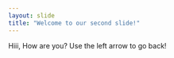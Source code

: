 ```yaml
---
layout: slide
title: "Welcome to our second slide!"
---
```

Hiii, How are you?
Use the left arrow to go back!
